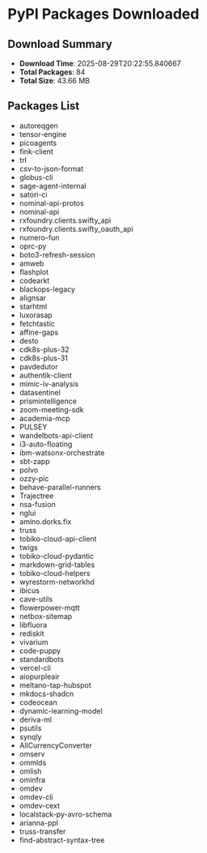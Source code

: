 # PyPI Packages Downloaded

## Download Summary
- **Download Time**: 2025-08-29T20:22:55.840667
- **Total Packages**: 84
- **Total Size**: 43.66 MB

## Packages List
- autoreqgen
- tensor-engine
- picoagents
- fink-client
- trl
- csv-to-json-format
- globus-cli
- sage-agent-internal
- satori-ci
- nominal-api-protos
- nominal-api
- rxfoundry.clients.swifty_api
- rxfoundry.clients.swifty_oauth_api
- numero-fun
- oprc-py
- boto3-refresh-session
- amweb
- flashplot
- codearkt
- blackops-legacy
- alignsar
- starhtml
- luxorasap
- fetchtastic
- affine-gaps
- desto
- cdk8s-plus-32
- cdk8s-plus-31
- pavdedutor
- authentik-client
- mimic-iv-analysis
- datasentinel
- prismintelligence
- zoom-meeting-sdk
- academia-mcp
- PULSEY
- wandelbots-api-client
- i3-auto-floating
- ibm-watsonx-orchestrate
- sbt-zapp
- polvo
- ozzy-pic
- behave-parallel-runners
- Trajectree
- nsa-fusion
- nglui
- amino.dorks.fix
- truss
- tobiko-cloud-api-client
- twigs
- tobiko-cloud-pydantic
- markdown-grid-tables
- tobiko-cloud-helpers
- wyrestorm-networkhd
- ibicus
- cave-utils
- flowerpower-mqtt
- netbox-sitemap
- libfluora
- rediskit
- vivarium
- code-puppy
- standardbots
- vercel-cli
- aiopurpleair
- meltano-tap-hubspot
- mkdocs-shadcn
- codeocean
- dynamic-learning-model
- deriva-ml
- psutils
- synqly
- AllCurrencyConverter
- omserv
- ommlds
- omlish
- ominfra
- omdev
- omdev-cli
- omdev-cext
- localstack-py-avro-schema
- arianna-ppl
- truss-transfer
- find-abstract-syntax-tree
